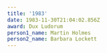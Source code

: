 ```yaml
---
title: '1983'
date: 1983-11-30T21:04:02.856Z
award: Dux Ludorum
person1_name: Martin Holmes
person2_name: Barbara Lockett
---
```


